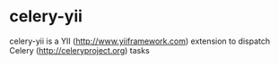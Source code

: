 celery-yii
==========

celery-yii is a YII (http://www.yiiframework.com) extension to dispatch Celery (http://celeryproject.org) tasks